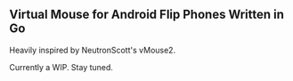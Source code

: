 ## Virtual Mouse for Android Flip Phones Written in Go

Heavily inspired by NeutronScott's vMouse2.

Currently a WIP. Stay tuned.
